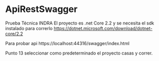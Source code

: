 # ApiRestSwagger
Prueba Técnica INDRA
El proyecto  es .net Core 2.2 y se necesita el sdk instalado para correrlo
https://dotnet.microsoft.com/download/dotnet-core/2.2

Para probar api
https://localhost:44316/swagger/index.html

Punto 13 seleccionar como predeterminado el proyecto casas y correr.
